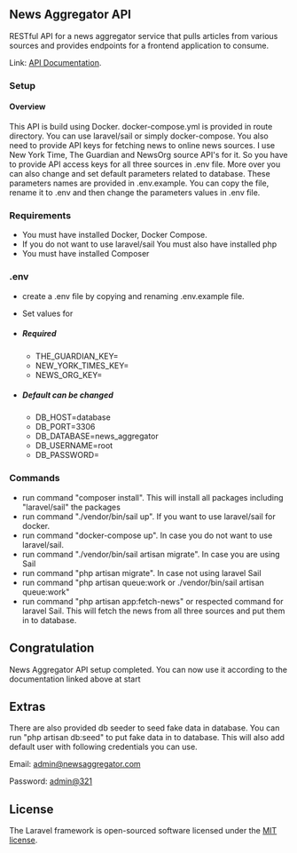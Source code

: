 
## News Aggregator API

RESTful API for a news aggregator service that pulls articles from various
sources and provides endpoints for a frontend application to consume.

Link: [API Documentation](https://app.swaggerhub.com/apis/MS8779I/NewsAggregatorAPI/1.0.0).

### Setup

#### Overview

This API is build using Docker. docker-compose.yml is provided in route directory. 
You can use laravel/sail or simply docker-compose. You also need to provide API keys
for fetching news to online news sources. I use New York Time, The Guardian 
and NewsOrg source API's for it. So you have to provide API access keys for all three
sources in .env file. More over you can also change and set default parameters related to database. 
These parameters names are provided in .env.example. You can copy the file, 
rename it to .env and then change the parameters values in .env file. 

### Requirements
- You must have installed Docker, Docker Compose.
- If you do not want to use laravel/sail You must also have installed php
- You must have installed Composer

### .env
 - create a .env file by copying and renaming .env.example file.
 - Set values for
- ##### Required
   - THE_GUARDIAN_KEY=
   - NEW_YORK_TIMES_KEY=
   - NEWS_ORG_KEY=

- ##### Default can be changed

  - DB_HOST=database
  - DB_PORT=3306
  - DB_DATABASE=news_aggregator
  - DB_USERNAME=root
  - DB_PASSWORD=

    

### Commands
- run command "composer install". This will install all packages including "laravel/sail" the packages
- run command "./vendor/bin/sail up". If you want to use laravel/sail for docker.
- run command "docker-compose up". In case you do not want to use laravel/sail.
- run command "./vendor/bin/sail artisan migrate". In case you are using Sail
- run command "php artisan migrate". In case not using laravel Sail
- run command "php artisan queue:work or ./vendor/bin/sail artisan queue:work"
- run command "php artisan app:fetch-news" or respected command for laravel Sail. 
This will fetch the news from all three sources and put them in to database.

## Congratulation
News Aggregator API setup completed. You can now use it according to the 
documentation linked above at start

## Extras
There are also provided db seeder to seed fake data in database. You can run
"php artisan db:seed" to put fake data in to database. This will also add default user
with following credentials you can use.

Email: [admin@newsaggregator.com]()

Password: [admin@321]()

## License

The Laravel framework is open-sourced software licensed under the [MIT license](https://opensource.org/licenses/MIT).
